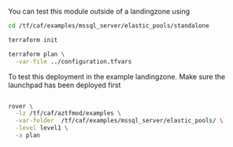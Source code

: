 You can test this module outside of a landingzone using

```bash
cd /tf/caf/examples/mssql_server/elastic_pools/standalone

terraform init

terraform plan \
  -var-file ../configuration.tfvars

```

To test this deployment in the example landingzone. Make sure the launchpad has been deployed first

```bash

rover \
  -lz /tf/caf/aztfmod/examples \
  -var-folder  /tf/caf/examples/mssql_server/elastic_pools/ \
  -level level1 \
  -a plan

```